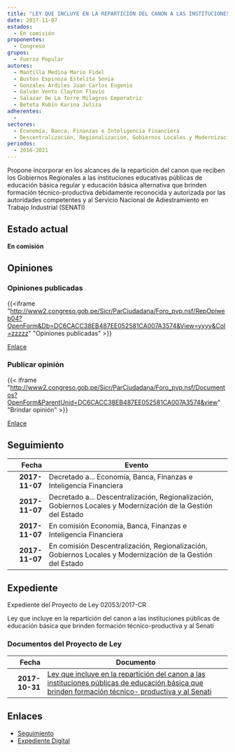 ```yaml
---
title: "LEY QUE INCLUYE EN LA REPARTICIÓN DEL CANON A LAS INSTITUCIONES PÚBLICAS DE EDUCACIÓN BÁSICA QUE BRINDEN FORMACIÓN TÉCNICO.PRODUCTIVA Y AL SENATI"
date: 2017-11-07
estados: 
  - En comisión
proponentes: 
  - Congreso
grupos: 
  - Fuerza Popular
autores: 
  - Mantilla Medina Mario Fidel
  - Bustos Espinoza Estelita Sonia
  - Gonzales Ardiles Juan Carlos Eugenio
  - Galván Vento Clayton Flavio
  - Salazar De La Torre Milagros Emperatriz
  - Beteta Rubín Karina Juliza
adherentes: 
  - 
sectores: 
  - Economía, Banca, Finanzas e Inteligencia Financiera
  - Descentralización, Regionalización, Gobiernos Locales y Modernización de la Gestión del Estado
periodos: 
  - 2016-2021
---
```


Propone incorporar en los alcances de la repartición del canon que reciben los Gobiernos Regionales a las instituciones educativas públicas de educación básica regular y educación básica alternativa que brinden formación técnico-productiva debidamente reconocida y autorizada por las autoridades competentes y al Servicio Nacional de Adiestramiento en Trabajo Industrial (SENATI)


## Estado actual

**En comisión**

## Opiniones

### Opiniones publicadas

{{<iframe "http://www2.congreso.gob.pe/Sicr/ParCiudadana/Foro_pvp.nsf/RepOpiweb04?OpenForm&Db=DC6CACC38EB487EE052581CA007A3574&View=yyyy&Col=zzzzz" "Opiniones publicadas" >}}

[Enlace](http://www2.congreso.gob.pe/Sicr/ParCiudadana/Foro_pvp.nsf/RepOpiweb04?OpenForm&Db=DC6CACC38EB487EE052581CA007A3574&View=yyyy&Col=zzzzz)
### Publicar opinión

{{< iframe "http://www2.congreso.gob.pe/Sicr/ParCiudadana/Foro_pvp.nsf/Documentos?OpenForm&ParentUnid=DC6CACC38EB487EE052581CA007A3574&view" "Brindar opinión" >}}

[Enlace](http://www2.congreso.gob.pe/Sicr/ParCiudadana/Foro_pvp.nsf/Documentos?OpenForm&ParentUnid=DC6CACC38EB487EE052581CA007A3574&view)

## Seguimiento

| Fecha | Evento |
|------:|--------|
| **2017-11-07** | Decretado a... Economía, Banca, Finanzas e Inteligencia Financiera|
| **2017-11-07** | Decretado a... Descentralización, Regionalización, Gobiernos Locales y Modernización de la Gestión del Estado|
| **2017-11-07** | En comisión Economía, Banca, Finanzas e Inteligencia Financiera|
| **2017-11-07** | En comisión Descentralización, Regionalización, Gobiernos Locales y Modernización de la Gestión del Estado|


## Expediente

Expediente del Proyecto de Ley 02053/2017-CR

Ley que incluye en la repartición del canon a las instituciones públicas de educación básica que brinden formación técnico-productiva y al Senati


### Documentos del Proyecto de Ley

| Fecha | Documento |
|------:|--------|
| **2017-10-31** | [Ley que incluye en la repartición del canon a las instituciones públicas de educación básica que brinden formación técnico- productiva y al Senati](http://www.leyes.congreso.gob.pe/Documentos/2016_2021/Proyectos_de_Ley_y_de_Resoluciones_Legislativas/PL0205320171031..pdf) |

## Enlaces 

- [Seguimiento](http://www2.congreso.gob.pe/Sicr/TraDocEstProc/CLProLey2016.nsf/f7fff46988ca05b1052578e100829cc7/2786e1cfb80b0464052581ca0074a1e6?OpenDocument)
- [Expediente Digital](http://www2.congreso.gob.pe/Sicr/TraDocEstProc/CLProLey2016.nsf/f7fff46988ca05b1052578e100829cc7/2786e1cfb80b0464052581ca0074a1e6?OpenDocument&Click=05257FB7005EB655.eb71d0cf91d8294e05256cdf006b5706/$Body/0.1C6C)
